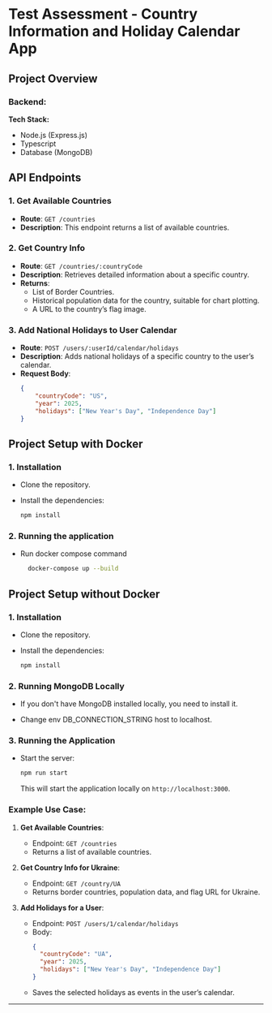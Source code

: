# Test Assessment - Country Information and Holiday Calendar App


## Project Overview

### Backend:

**Tech Stack:**
- Node.js (Express.js)
- Typescript
- Database (MongoDB)

## API Endpoints

### 1. **Get Available Countries**
- **Route**: `GET /countries`
- **Description**: This endpoint returns a list of available countries.

### 2. **Get Country Info**
- **Route**: `GET /countries/:countryCode`
- **Description**: Retrieves detailed information about a specific country.
- **Returns**:
    - List of Border Countries.
    - Historical population data for the country, suitable for chart plotting.
    - A URL to the country’s flag image.

### 3. **Add National Holidays to User Calendar**
- **Route**: `POST /users/:userId/calendar/holidays`
- **Description**: Adds national holidays of a specific country to the user’s calendar.
- **Request Body**:
    ```json
    {
        "countryCode": "US",
        "year": 2025,
        "holidays": ["New Year's Day", "Independence Day"]
    }

## Project Setup with Docker

### 1. **Installation**

- Clone the repository.

- Install the dependencies:
    ```bash
    npm install
    ```
  
### 2. **Running the application**

- Run docker compose command
    ```bash
      docker-compose up --build
    ```


## Project Setup without Docker

### 1. **Installation**

- Clone the repository.

- Install the dependencies:
    ```bash
    npm install
    ```

### 2. **Running MongoDB Locally**

- If you don't have MongoDB installed locally, you need to install it.

- Change env DB_CONNECTION_STRING host to localhost.

### 3. **Running the Application**

- Start the server:
    ```bash
    npm run start
    ```

  This will start the application locally on `http://localhost:3000`.


### Example Use Case:

1. **Get Available Countries**:
    - Endpoint: `GET /countries`
    - Returns a list of available countries.

2. **Get Country Info for Ukraine**:
    - Endpoint: `GET /country/UA`
    - Returns border countries, population data, and flag URL for Ukraine.

3. **Add Holidays for a User**:
    - Endpoint: `POST /users/1/calendar/holidays`
    - Body:
      ```json
      {
        "countryCode": "UA",
        "year": 2025,
        "holidays": ["New Year's Day", "Independence Day"]
      }
      ```
    - Saves the selected holidays as events in the user’s calendar.

---